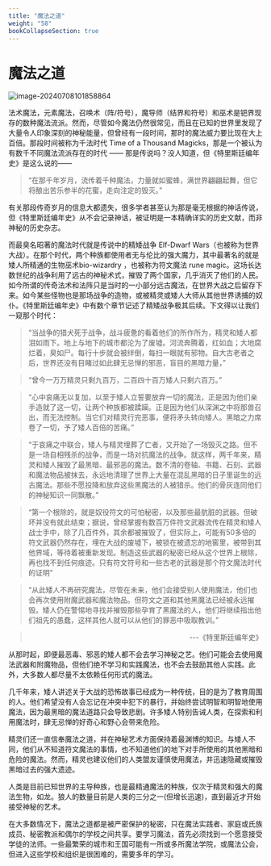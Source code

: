 ```yaml
---
title: "魔法之道"
weight: "58"
bookCollapseSection: true
---
```

# 魔法之道

![image-20240708101858864](../assets/image-20240708101858864.webp)

法术魔法，元素魔法，召唤术（阵/符号），魔导师（结界和符号）和巫术是钯界现存的数种魔法流派。然而，尽管如今魔法仍然很常见，而且在已知的世界里发现了大量令人印象深刻的神秘能量，但曾经有一段时间，那时的魔法威力要比现在大上百倍。那段时间被称为千法时代 Time of a Thousand Magicks，那是一个被认为有数千不同魔法流派存在的时代
—— 那是传说吗？没人知道，但《特里斯廷编年史》是这么说的——

> “在那千年岁月，流传着千种魔法，力量就如蜜蜂，满世界翩翩起舞，但它将酿出苦乐参半的花蜜，走向注定的毁灭。”

有关那段传奇岁月的信息大都遗失，很多学者甚至认为那是毫无根据的神话传说，但《特里斯廷编年史》从不会记录神话，被证明是一本精确详实的历史文献，而非神秘的历史杂志。

而最臭名昭著的魔法时代就是传说中的精矮战争 Elf-Dwarf Wars（也被称为世界大战）。在那个时代，两个种族都使用者无与伦比的强大魔力，其中最著名的就是矮人所精通的生物巫术bio-wizardry ，也被称为符文魔法 rune magic。这场长达数世纪的战争利用了远古的神秘术式，摧毁了两个国家，几乎消灭了他们的人民。如今所谓的传奇法术和法阵只是当时的一小部分远古魔法，在世界大战之后留存下来。如今某些怪物也是那场战争的造物，或被精灵或矮人大师从其他世界诱捕的奴仆。《特里斯廷编年史》中有数个章节记述了精矮战争极其后续。下文得以让我们一窥那个时代：

> “当战争的猎犬死于战争，战斗疲惫的看着他们的所作所为，精灵和矮人都泪如雨下。地上与地下的城市都沦为了废墟。河流奔腾着，红如血；大地腐烂着，臭如尸。每行十步就会被绊倒，每扫一眼就有邪物。自大古老者之后，世界还没有目睹过如此肆无忌惮的邪恶，盲目的黑暗力量，”
>

> “曾今一万万精灵只剩九百万，二百四十百万矮人只剩六百万。”
>

> “心中哀痛无以复加，以至于矮人立誓要放弃一切的魔法，正是因为他们亲手造就了这一切，让两个种族都被蹂躏。正是因为他们从深渊之中将那兽召出，而无法控制。当它们对精灵行完恶事，便将矛头转向矮人。黑暗之力席卷了一切，予了矮人百倍的苦痛。”
>

> “于哀痛之中联合，矮人与精灵埋葬了亡者，又开始了一场毁灭之路。但不是一场自相残杀的战争，而是一场对抗魔法的战争。就这样，两千年来，精灵和矮人摧毁了最黑暗、最邪恶的魔法。数不清的卷轴、书籍、石刻、武器和魔法物品被抹去，永远地清理了世界上大量在混乱黑暗的日子里诞生的远古魔法。那些不愿投降和放弃这些黑魔法的人被猎杀。他们的骨灰连同他们的神秘知识一同飘散。”
>

> “第一个根除的，就是奴役符文的可怕秘密，以及那些最肮脏的武器。但破坏并没有就此结束；据说，曾经掌握有数百万件符文武器流传在精灵和矮人战士手中，除了几百件外，其余都被摧毁了，但实际上，可能有50多倍的符文武器仍然存在，埋在大战的废墟下，被锁在被遗忘的地窖里，被带到其他界域，等待着被重新发现。制造这些武器的秘密已经从这个世界上根除，再也找不到任何痕迹。只有符文符号和一些古老的武器是那个符文魔法时代的证明”
>

> “从此矮人不再研究魔法，尽管在未来，他们会接受别人使用魔法，他们也会再次使用附魔武器和魔法物品。但符文之道和其他黑魔法已经被永远摧毁。矮人仍在警惕地寻找并摧毁那些孕育了黑魔法的人，他们将继续指出他们祖先的愚蠢，这样其他人就可以从他们的罪恶中吸取教训。”
>

> <p align="right">---《特里斯廷编年史》</p>

从那时起，即便最恶毒、邪恶的矮人都不会去学习神秘之艺。他们可能会去使用魔法武器和附魔物品，但他们绝不学习和实践魔法，也不会去鼓励其他人实践。此外，大多数人都尽量不太依赖任何形式的魔法。

几千年来，矮人讲述关于大战的恐怖故事已经成为一种传统，目的是为了教育周围的人。他们希望没有人会忘记在冲突中犯下的暴行，并始终尝试明智和明智地使用魔法，因为最黑暗的魔法道路只会导致悲剧。许多矮人特别告诫人类，在探索和利用魔法时，肆无忌惮的好奇心和野心会带来危险。

精灵们还一直信奉魔法之道，并在神秘艺术方面保持着最渊博的知识。与矮人不同，他们从不知道符文魔法的事情，也不知道他们的地下对手所使用的其他黑暗和危险的魔法。然而，精灵也建议他们的人类盟友谨慎使用魔法，并迅速隐藏或摧毁黑暗过去的强大遗迹。

人类是目前已知世界的主导种族，也是最精通魔法的种族，仅次于精灵和强大的魔法生物，如龙。狼人的数量目前是人类的三分之一(但增长迅速)，直到最近才开始接受神秘的艺术。

在大多数情况下，魔法之道都是被严密保护的秘密，只在魔法实践者、家庭或氏族成员、秘密教派和偶尔的学校之间共享。要学习魔法，首先必须找到一个愿意接受学徒的法师。一些最繁荣的城市和王国可能有一所或多所魔法学院，或魔法公会，但进入这些学校和组织是很困难的，需要多年的学习。
